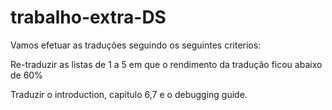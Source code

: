 # trabalho-extra-DS

Vamos efetuar as traduções seguindo os seguintes criterios:

Re-traduzir as listas de 1 a 5 em que o rendimento da tradução ficou abaixo de 60%

Traduzir o introduction, capitulo 6,7 e o debugging guide.
